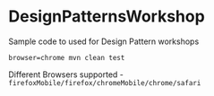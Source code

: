 # DesignPatternsWorkshop
Sample code to used for Design Pattern workshops

`browser=chrome mvn clean test`


Different Browsers supported - `firefoxMobile/firefox/chromeMobile/chrome/safari`

